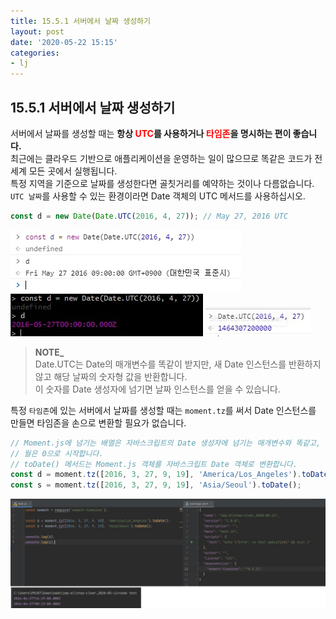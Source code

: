 ```yaml
---
title: 15.5.1 서버에서 날짜 생성하기
layout: post
date: '2020-05-22 15:15'
categories:
- lj
---
```


## 15.5.1 서버에서 날짜 생성하기

서버에서 날짜를 생성할 때는 **항상 <span style="color:red">UTC</span>를 사용하거나 <span style="color:red">타임존</span>을 명시하는 편이 좋습니다.**  
최근에는 클라우드 기반으로 애플리케이션을 운영하는 일이 많으므로 똑같은 코드가 전 세계 모든 곳에서 실행됩니다.  
특정 지역을 기준으로 날짜를 생성한다면 골칫거리를 예약하는 것이나 다름없습니다.  
`UTC 날짜`를 사용할 수 있는 환경이라면 Date 객체의 UTC 메서드를 사용하십시오.

```javascript
const d = new Date(Date.UTC(2016, 4, 27)); // May 27, 2016 UTC
```

![](/static/img/learningjs/image133.jpg)
![](/static/img/learningjs/image134.jpg)
![](/static/img/learningjs/image135.jpg)

>**NOTE_**  
>Date.UTC는 Date의 매개변수를 똑같이 받지만, 새 Date 인스턴스를 반환하지 않고 해당 날짜의 숫자형 값을 반환합니다.  
>이 숫자를 Date 생성자에 넘기면 날짜 인스턴스를 얻을 수 있습니다.

특정 `타임존`에 있는 서버에서 날짜를 생성할 때는 `moment.tz`를 써서 Date 인스턴스를 만들면 타임존을 손으로 변환할 필요가 없습니다.

```javascript
// Moment.js에 넘기는 배열은 자바스크립트의 Date 생성자에 넘기는 매개변수와 똑같고,
// 월은 0으로 시작합니다.
// toDate() 메서드는 Moment.js 객체를 자바스크립트 Date 객체로 변환합니다.
const d = moment.tz([2016, 3, 27, 9, 19], 'America/Los_Angeles').toDate();
const s = moment.tz([2016, 3, 27, 9, 19], 'Asia/Seoul').toDate();
```

![](/static/img/learningjs/image136.jpg)